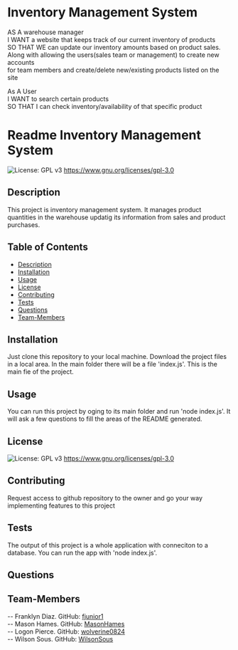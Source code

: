 # Inventory Management System

AS A warehouse manager  
I WANT a website that keeps track of our current inventory of products  
SO THAT WE can update our inventory amounts based on product sales.  
Along with allowing the users(sales team or management) to create new accounts  
for team members and create/delete new/existing products listed on the site  
  
As A User  
I WANT to search certain products  
SO THAT I can check inventory/availability of that specific product  
  
# Readme Inventory Management System
  
  ![License: GPL v3](https://img.shields.io/badge/License-GPLv3-blue.svg) https://www.gnu.org/licenses/gpl-3.0

  ## Description
  This project is inventory management system. It manages product quantities in the warehouse updatig its information from sales and product purchases.

  ## Table of Contents
  * [Description](#Description)
  * [Installation](#Installation)
  * [Usage](#Usage)
  * [License](#License)
  * [Contributing](#Contributing)
  * [Tests](#Tests)
  * [Questions](#Questions)
  * [Team-Members](#Team-Members)

  ## Installation
  Just clone this repository to your local machine. Download the project files in a local area. In the main folder there will be a file 'index.js'. This is the main fie of the project.

  ## Usage
  You can run this project by oging to its main folder and run 'node index.js'. It will ask a few questions to fill the areas of the README generated.

  ## License
  ![License: GPL v3](https://img.shields.io/badge/License-GPLv3-blue.svg) https://www.gnu.org/licenses/gpl-3.0

  ## Contributing
  Request access to github repository to the owner and go your way implementing features to this project

  ## Tests
  The output of this project is a whole application with conneciton to a database. You can run the app with 'node index.js'.

  ## Questions
  
  ## Team-Members 
  -- Franklyn Diaz. GitHub: [fjunior1](https://github.com/fjunior1)  
  -- Mason Hames. GitHub: [MasonHames](https://github.com/MasonHames)  
  -- Logon Pierce. GitHub: [wolverine0824](https://github.com/wolverine0824)  
  -- Wilson Sous. GitHub: [WilsonSous](https://github.com/WilsonSous)  
